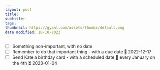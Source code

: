 ```yaml
---
layout: post
title:
subtitle:
tags: 
thumbnail: https://gyanl.com/assets/thumbs/default.png
date modified: 10-10-2023
---
```

- [ ] Something non-important, with no date 
- [ ] Remember to do that important thing - with a due date 📅 2022-12-17
- [ ] Send Kate a birthday card - with a scheduled date 🔁 every January on the 4th ⏳ 2023-01-04
